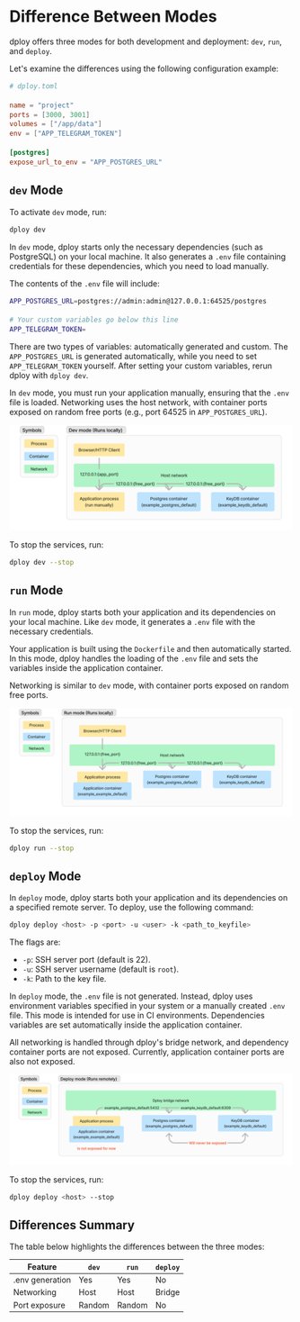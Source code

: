 ---
---

# Difference Between Modes

dploy offers three modes for both development and deployment: `dev`, `run`, and `deploy`.

Let's examine the differences using the following configuration example:

```toml
# dploy.toml

name = "project"
ports = [3000, 3001]
volumes = ["/app/data"]
env = ["APP_TELEGRAM_TOKEN"]

[postgres]
expose_url_to_env = "APP_POSTGRES_URL"
```

## `dev` Mode

To activate `dev` mode, run:

```bash
dploy dev
```

In `dev` mode, dploy starts only the necessary dependencies (such as PostgreSQL) on your local machine. It also generates a `.env` file containing credentials for these dependencies, which you need to load manually.

The contents of the `.env` file will include:

```bash
APP_POSTGRES_URL=postgres://admin:admin@127.0.0.1:64525/postgres

# Your custom variables go below this line
APP_TELEGRAM_TOKEN=
```

There are two types of variables: automatically generated and custom. The `APP_POSTGRES_URL` is generated automatically, while you need to set `APP_TELEGRAM_TOKEN` yourself. After setting your custom variables, rerun dploy with `dploy dev`.

In `dev` mode, you must run your application manually, ensuring that the `.env` file is loaded. Networking uses the host network, with container ports exposed on random free ports (e.g., port 64525 in `APP_POSTGRES_URL`).

![dploy_dev_mode_containers](assets/dploy_dev_mode_containers.png)

To stop the services, run:

```bash
dploy dev --stop
```

## `run` Mode

In `run` mode, dploy starts both your application and its dependencies on your local machine. Like `dev` mode, it generates a `.env` file with the necessary credentials.

Your application is built using the `Dockerfile` and then automatically started. In this mode, dploy handles the loading of the `.env` file and sets the variables inside the application container.

Networking is similar to `dev` mode, with container ports exposed on random free ports.

![dploy_run_mode_containers](assets/dploy_run_mode_containers.png)

To stop the services, run:

```bash
dploy run --stop
```

## `deploy` Mode

In `deploy` mode, dploy starts both your application and its dependencies on a specified remote server. To deploy, use the following command:

```bash
dploy deploy <host> -p <port> -u <user> -k <path_to_keyfile>
```

The flags are:

- `-p`: SSH server port (default is 22).
- `-u`: SSH server username (default is `root`).
- `-k`: Path to the key file.

In `deploy` mode, the `.env` file is not generated. Instead, dploy uses environment variables specified in your system or a manually created `.env` file. This mode is intended for use in CI environments. Dependencies variables are set automatically inside the application container.

All networking is handled through dploy's bridge network, and dependency container ports are not exposed. Currently, application container ports are also not exposed.

![dploy_deploy_mode_containers](assets/dploy_deploy_mode_containers.png)

To stop the services, run:

```bash
dploy deploy <host> --stop
```

## Differences Summary

The table below highlights the differences between the three modes:

| Feature         | `dev`  | `run`  | `deploy` |
| --------------- | ------ | ------ | -------- |
| .env generation | Yes    | Yes    | No       |
| Networking      | Host   | Host   | Bridge   |
| Port exposure   | Random | Random | No       |
